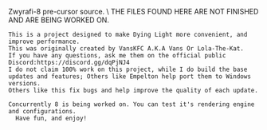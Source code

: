 Zwyrafi-8 pre-cursor source. \\ THE FILES FOUND HERE ARE NOT FINISHED AND ARE BEING WORKED ON.


    This is a project designed to make Dying Light more convenient, and improve performance.
    This was originally created by VansKFC A.K.A Vans Or Lola-The-Kat.
    If you have any questions, ask me them on the official public Discord:https://discord.gg/dqPjNJ4
    I do not claim 100% work on this project, while I do build the base updates and features; Others like Empelton help port them to Windows versions. 
    Others like this fix bugs and help improve the quality of each update.
    
    Concurrently 8 is being worked on. You can test it's rendering engine and configurations.
      Have fun, and enjoy!
